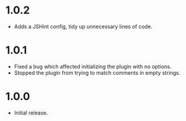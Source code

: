 # 1.0.2

* Adds a JSHint config, tidy up unnecessary lines of code.

# 1.0.1

* Fixed a bug which affected initializing the plugin with no options.
* Stopped the plugin from trying to match comments in empty strings.

# 1.0.0

* Initial release.
